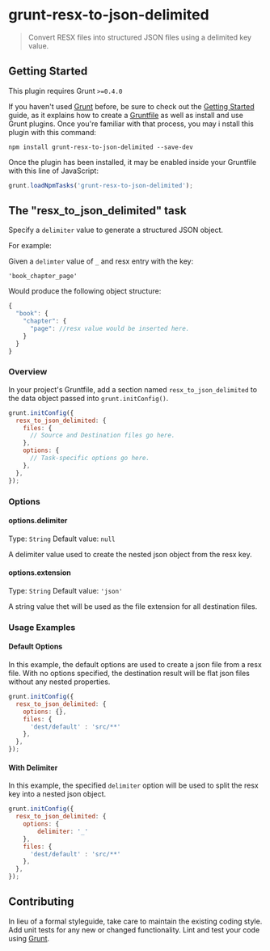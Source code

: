 # grunt-resx-to-json-delimited

> Convert RESX files into structured JSON files using a delimited key value.

## Getting Started
This plugin requires Grunt `>=0.4.0`

If you haven't used [Grunt](http://gruntjs.com/) before, be sure to check out 
the [Getting Started](http://gruntjs.com/getting-started) guide, as it explains 
how to create a [Gruntfile](http://gruntjs.com/sample-gruntfile) as well as 
install and use Grunt plugins. Once you're familiar with that process, you may i
nstall this plugin with this command:

```shell
npm install grunt-resx-to-json-delimited --save-dev
```

Once the plugin has been installed, it may be enabled inside your Gruntfile 
with this line of JavaScript:

```js
grunt.loadNpmTasks('grunt-resx-to-json-delimited');
```

## The "resx_to_json_delimited" task

Specify a `delimiter` value to generate a structured JSON object.

For example:

Given a `delimter` value of `_` and resx entry with the key:

```shell
'book_chapter_page'
```
Would produce the following object structure:

```javascript
{
  "book": {
	"chapter": {
	  "page": //resx value would be inserted here.
	}
  }
}
```

### Overview
In your project's Gruntfile, add a section named `resx_to_json_delimited` to the 
data object passed into `grunt.initConfig()`.

```js
grunt.initConfig({
  resx_to_json_delimited: {
	files: {
	  // Source and Destination files go here.
	},
    options: {
      // Task-specific options go here.
    },
  },
});
```

### Options

#### options.delimiter
Type: `String`
Default value: `null`

A delimiter value used to create the nested json object from the resx key.

#### options.extension
Type: `String`
Default value: `'json'`

A string value thet will be used as the file extension for all destination files.

### Usage Examples

#### Default Options
In this example, the default options are used to create a json file
from a resx file. With no options specified, the destination result will 
be flat json files without any nested properties.

```js
grunt.initConfig({
  resx_to_json_delimited: {
    options: {},
    files: {
      'dest/default' : 'src/**'		
    },
  },
});
```
#### With Delimiter
In this example, the specified `delimiter` option will be used to split 
the resx key into a nested json object. 

```js
grunt.initConfig({
  resx_to_json_delimited: {
    options: {
		delimiter: '_'
	},
    files: {
      'dest/default' : 'src/**'		
    },
  },
});
```

## Contributing
In lieu of a formal styleguide, take care to maintain the existing coding style. 
Add unit tests for any new or changed functionality. Lint and test your code 
using [Grunt](http://gruntjs.com/).

